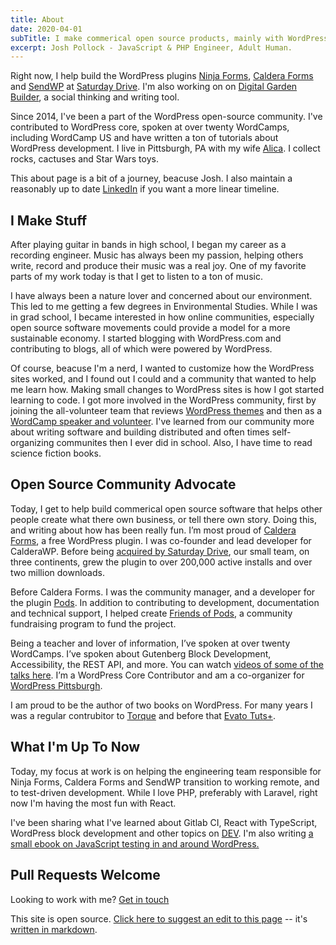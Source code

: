 ```yaml
---
title: About
date: 2020-04-01
subTitle: I make commerical open source products, mainly with WordPress.
excerpt: Josh Pollock - JavaScript & PHP Engineer, Adult Human.
---
```


Right now, I help build the WordPress plugins [Ninja Forms](https://ninjaforms.com), [Caldera Forms](https://calderaforms.com) and [SendWP](https://sendwp.com) at [Saturday Drive](https://saturdaydrive.com). I'm also working on  on [Digital Garden Builder](https://docs.digitalgardenbuilder.app/), a social thinking and writing tool.

Since 2014, I've been a part of the WordPress open-source community. I've contributed to WordPress core, spoken at over twenty WordCamps, including WordCamp US and have written a ton of tutorials about WordPress development. I live in Pittsburgh, PA with my wife [Alica](http://aliciajayourba.com). I collect rocks, cactuses and Star Wars toys.

This about page is a bit of a journey, beacuse Josh. I also maintain a reasonably up to date [LinkedIn](https://www.linkedin.com/in/josh-pollock-9789005/) if you want a more linear timeline.

## I Make Stuff

After playing guitar in bands in high school, I began my career as a recording engineer. Music has always been my passion, helping others write, record and produce their music was a real joy. One of my favorite parts of my work today is that I get to listen to a ton of music.

I have always been a nature lover and concerned about our environment. This led to me getting a few degrees in Environmental Studies. While I was in grad school, I became interested in how online communities, especially open source software movements could provide a model for a more sustainable economy. I started blogging with WordPress.com and contributing to blogs, all of which were powered by WordPress.

Of course, beacuse I'm a nerd, I wanted to customize how the WordPress sites worked, and I found out I could and a community that wanted to help me learn how. Making small changes to WordPress sites is how I got started learning to code. I got more involved in the WordPress community, first by joining the all-volunteer team that reviews [WordPress themes](https://wordpress.org/themes) and then as a [WordCamp speaker and volunteer](http://wordcamp.org). I've learned from our community more about writing software and building distributed and often times self-organizing communites then I ever did in school. Also, I have time to read science fiction books.

## Open Source Community Advocate

Today, I get to help build commerical open source software that helps other people create what there own business, or tell there own story. Doing this, and writing about how has been really fun. I’m most proud of [Caldera Forms](https://CalderaForms.com), a free WordPress plugin. I was co-founder and lead developer for CalderaWP. Before being [acquired by Saturday Drive](https://saturdaydrive.com/saturday-drive-acquires-caldera-forms/), our small team, on three continents, grew the plugin to over 200,000 active installs and over two million downloads.

Before Caldera Forms. I was the community manager, and a developer for the plugin [Pods](https://pods.io). In addition to contributing to development, documentation and technical support, I helped create [Friends of Pods](https://friends.pods.io/), a community fundraising program to fund the project.

Being a teacher and lover of information, I’ve spoken at over twenty WordCamps. I’ve spoken about Gutenberg Block Development, Accessibility, the REST API, and more. You can watch [videos of some of the talks here](https://wordpress.tv/?s=josh+pollock). I’m a WordPress Core Contributor and am a co-organizer for [WordPress Pittsburgh](https://wppittsburgh.com/).

I am proud to be the author of two books on WordPress. For many years I was a regular contrubitor to [Torque](https://torquemag.io/author/joshp/) and before that [Evato Tuts+](https://tutsplus.com/authors/josh-pollock).

## What I'm Up To Now

Today, my focus at work is on helping the engineering team responsible for Ninja Forms, Caldera Forms and SendWP transition to working remote, and to test-driven development. While I love PHP, preferably with Laravel, right now I'm having the most fun with React.

I've been sharing what I've learned about Gitlab CI, React with TypeScript, WordPress block development and other topics on [DEV](https://dev.to/shelob9). I'm also writing [a small ebook on JavaScript testing in and around WordPress.](https://react-wordpress-testing.joshpress.net/)

## Pull Requests Welcome

Looking to work with me? [Get in touch](mailto:jpollock412@gmail.com)

This site is open source. [Click here to suggest an edit to this page](https://github.com/Shelob9/joshpress-2020/edit/master/client/content/pages/about.md) -- it's [written in markdown](https://www.markdownguide.org/cheat-sheet/).
